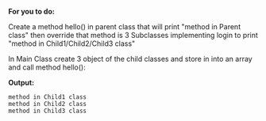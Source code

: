 **For you to do:**

Create a method hello() in parent class that will print "method in Parent class" then override that method is 3 Subclasses implementing login to print "method in Child1/Child2/Child3 class"

In Main Class create 3 object of the child classes and store in into an array and call method hello():


**Output:**

```
method in Child1 class
method in Child2 class
method in Child3 class
```